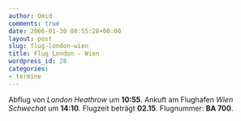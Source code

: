 ```yaml
---
author: Omid
comments: true
date: 2006-01-30 08:55:28+00:00
layout: post
slug: flug-london-wien
title: Flug London - Wien
wordpress_id: 28
categories:
- termine
---
```


Abflug von _London Heathrow_ um **10:55**.
Ankuft am Flughafen _Wien Schwechat_ um **14:10**.
Flugzeit beträgt **02.15**.
Flugnummer:  **BA 700**.
